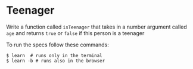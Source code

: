 # Teenager

Write a function called `isTeenager` that takes in a number argument called `age` and returns `true` or `false` if this person is a teenager

To run the specs follow these commands:

```shell
$ learn  # runs only in the terminal
$ learn -b # runs also in the browser
```
